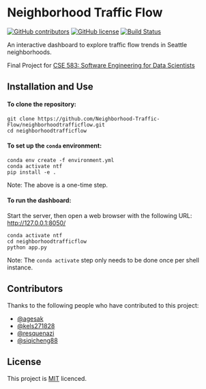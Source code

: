 <!--- README template from https://github.com/scottydocs/README-template.md -->

# Neighborhood Traffic Flow

<!--- These are examples. See https://shields.io for others or to customize this set of shields. You might want to include dependencies, project status and licence info here --->
[![GitHub contributors](https://img.shields.io/github/contributors/Neighborhood-Traffic-Flow/neighborhood-traffic-flow)](#contributers)
[![GitHub license](https://img.shields.io/github/license/Neighborhood-Traffic-Flow/neighborhood-traffic-flow)](./LICENSE)
[![Build Status](https://travis-ci.org/Neighborhood-Traffic-Flow/neighborhoodtrafficflow.svg?branch=master)](https://travis-ci.org/Neighborhood-Traffic-Flow/neighborhoodtrafficflow)


An interactive dashboard to explore traffic flow trends in Seattle neighborhoods.

Final Project for [CSE 583: Software Engineering for Data Scientists](https://uwseds.github.io/)

## Installation and Use

#### To clone the repository:
```
git clone https://github.com/Neighborhood-Traffic-Flow/neighborhoodtrafficflow.git
cd neighborhoodtrafficflow
```

#### To set up the `conda` environment:
```
conda env create -f environment.yml
conda activate ntf
pip install -e .
```
Note: The above is a one-time step.

#### To run the dashboard:
Start the server, then open a web browser with the following URL: http://127.0.0.1:8050/
```
conda activate ntf
cd neighborhoodtrafficflow
python app.py
```
Note: The `conda activate` step only needs to be done once per shell instance.

## Contributors

Thanks to the following people who have contributed to this project:

* [@agesak](https://github.com/agesak)
* [@kels271828](https://github.com/kels271828)
* [@resquenazi](https://github.com/resquenazi)
* [@siqicheng88](https://github.com/siqicheng88)


## License

This project is [MIT](./LICENSE) licenced.
